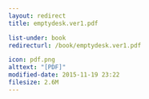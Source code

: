 ```yaml
---
layout: redirect
title: emptydesk.ver1.pdf

list-under: book
redirecturl: /book/emptydesk.ver1.pdf

icon: pdf.png
alttext: "[PDF]"
modified-date: 2015-11-19 23:22
filesize: 2.6M
---
```


